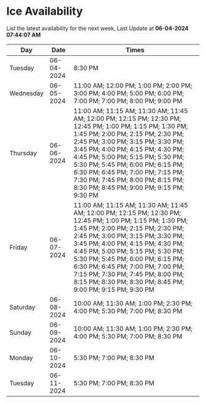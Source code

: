 # Ice Availability

List the latest availability for the next week, Last Update at **06-04-2024 07:44:07 AM**

| Day         | Date        | Times       |
| ----------- | ----------- | ----------- |
|Tuesday|06-04-2024|8:30 PM|
|Wednesday|06-05-2024|11:00 AM; 12:00 PM; 1:00 PM; 2:00 PM; 3:00 PM; 4:00 PM; 5:00 PM; 6:00 PM; 7:00 PM; 7:00 PM; 8:00 PM; 9:00 PM|
|Thursday|06-06-2024|11:00 AM; 11:15 AM; 11:30 AM; 11:45 AM; 12:00 PM; 12:15 PM; 12:30 PM; 12:45 PM; 1:00 PM; 1:15 PM; 1:30 PM; 1:45 PM; 2:00 PM; 2:15 PM; 2:30 PM; 2:45 PM; 3:00 PM; 3:15 PM; 3:30 PM; 3:45 PM; 4:00 PM; 4:15 PM; 4:30 PM; 4:45 PM; 5:00 PM; 5:15 PM; 5:30 PM; 5:30 PM; 5:45 PM; 6:00 PM; 6:15 PM; 6:30 PM; 6:45 PM; 7:00 PM; 7:15 PM; 7:30 PM; 7:45 PM; 8:00 PM; 8:15 PM; 8:30 PM; 8:45 PM; 9:00 PM; 9:15 PM; 9:30 PM|
|Friday|06-07-2024|11:00 AM; 11:15 AM; 11:30 AM; 11:45 AM; 12:00 PM; 12:15 PM; 12:30 PM; 12:45 PM; 1:00 PM; 1:15 PM; 1:30 PM; 1:45 PM; 2:00 PM; 2:15 PM; 2:30 PM; 2:45 PM; 3:00 PM; 3:15 PM; 3:30 PM; 3:45 PM; 4:00 PM; 4:15 PM; 4:30 PM; 4:45 PM; 5:00 PM; 5:15 PM; 5:30 PM; 5:30 PM; 5:45 PM; 6:00 PM; 6:15 PM; 6:30 PM; 6:45 PM; 7:00 PM; 7:00 PM; 7:15 PM; 7:30 PM; 7:45 PM; 8:00 PM; 8:15 PM; 8:30 PM; 8:30 PM; 8:45 PM; 9:00 PM; 9:15 PM; 9:30 PM|
|Saturday|06-08-2024|10:00 AM; 11:30 AM; 1:00 PM; 2:30 PM; 4:00 PM; 5:30 PM; 7:00 PM; 8:30 PM|
|Sunday|06-09-2024|10:00 AM; 11:30 AM; 1:00 PM; 2:30 PM; 4:00 PM; 5:30 PM; 7:00 PM; 8:30 PM|
|Monday|06-10-2024|5:30 PM; 7:00 PM; 8:30 PM|
|Tuesday|06-11-2024|5:30 PM; 7:00 PM; 8:30 PM|
